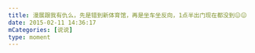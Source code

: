 ```yaml
---
title: 漫展跟我有仇么，先是错到新体育馆，再是坐车坐反向，1点半出门现在都没到😖😖
date: 2015-02-11 14:36:17
mCategories: [说说]
type: moment
---
```


<div id="pics-20150211143617"></div>

<script src="/lib/moment/pics.js"></script>
<script>
var data = [
    {"link": "2015-02-11_000000.png", "type": "shuoshuo"}
];
picsRender(data, "pics-20150211143617");
</script>
